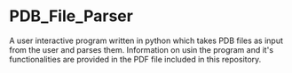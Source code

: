 # PDB_File_Parser

A user interactive program written in python which takes PDB files as input from the user and parses them. Information on usin the program and it's functionalities are provided in the PDF file included in this repository. 
